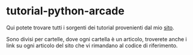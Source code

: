 # tutorial-python-arcade
Qui potete trovare tutti i sorgenti dei tutorial provenienti dal mio [sito](pizzialessio.altervista.org).

Sono divisi per cartelle, dove ogni cartella è un articolo, troverete anche i link su ogni articolo del sito che vi rimandano al codice di riferimento.
